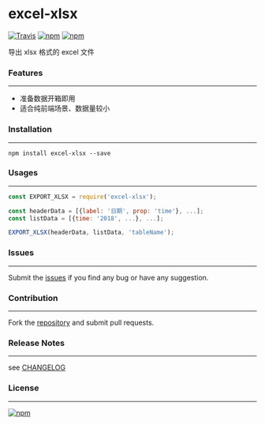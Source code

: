 excel-xlsx
==========================

[![Travis](https://img.shields.io/travis/ybg555/excel-xlsx.svg)](https://travis-ci.org/ybg555/excel-xlsx) [![npm](https://img.shields.io/npm/dm/excel-xlsx.svg)](https://www.npmjs.com/package/excel-xlsx) [![npm](https://img.shields.io/npm/v/excel-xlsx.svg)](https://www.npmjs.com/package/excel-xlsx)

导出 xlsx 格式的 excel 文件


### Features

---

* 准备数据开箱即用
* 适合纯前端场景、数据量较小


### Installation

---

```shell
npm install excel-xlsx --save
```


### Usages

---

```js
const EXPORT_XLSX = require('excel-xlsx');

const headerData = [{label: '日期', prop: 'time'}, ...];
const listData = [{time: '2018', ...}, ...];

EXPORT_XLSX(headerData, listData, 'tableName');
```

### Issues

---

Submit the [issues](https://github.com/ybg555/excel-xlsx/issues) if you find any bug or have any suggestion.


### Contribution

---

Fork the [repository](https://github.com/ybg555/excel-xlsx) and submit pull requests.


### Release Notes

---

see [CHANGELOG](https://github.com/ybg555/excel-xlsx/blob/master/CHANGELOG.md)


### License

---

[![npm](https://img.shields.io/npm/l/excel-xlsx.svg)]()

